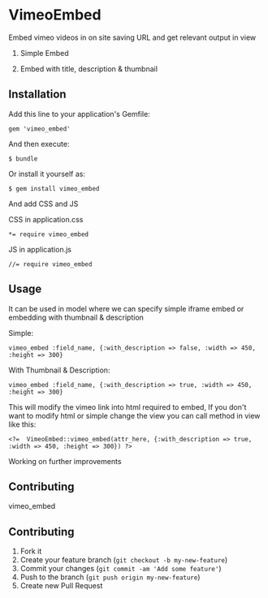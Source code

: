 # VimeoEmbed

Embed vimeo videos in on site saving  URL and get relevant output in view

1. Simple Embed

2. Embed with title, description & thumbnail

## Installation

Add this line to your application's Gemfile:

    gem 'vimeo_embed'

And then execute:

    $ bundle

Or install it yourself as:

    $ gem install vimeo_embed

And add CSS and JS

CSS in application.css

    *= require vimeo_embed

JS in application.js

    //= require vimeo_embed

## Usage

It can be used in model where we can specify simple iframe embed or embedding with thumbnail & description

Simple:

    vimeo_embed :field_name, {:with_description => false, :width => 450, :height => 300}

With Thumbnail & Description:

    vimeo_embed :field_name, {:with_description => true, :width => 450, :height => 300}


This will modify the vimeo link into html required to embed, If you don't want to modify html or simple change the view you can call method in view like this:

    <?=  VimeoEmbed::vimeo_embed(attr_here, {:with_description => true, :width => 450, :height => 300}) ?>


Working on further improvements

## Contributing

vimeo_embed

## Contributing

1. Fork it
2. Create your feature branch (`git checkout -b my-new-feature`)
3. Commit your changes (`git commit -am 'Add some feature'`)
4. Push to the branch (`git push origin my-new-feature`)
5. Create new Pull Request
